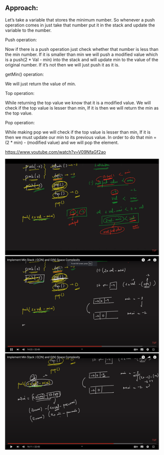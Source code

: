## Approach: 

Let’s take a variable that stores the minimum number. So whenever a push operation comes in just take that number put it in the stack and update the variable to the number.

Push operation:

Now if there is a push operation just check whether that number is less than the min number. If it is smaller than min we will push a modified value which is a push(2 * Val - min) into the stack and will update min to the value of the original number. If it’s not then we will just push it as it is.

getMin() operation:

We will just return the value of min.

Top operation:

While returning the top value we know that it is a modified value. We will check if the top value is lesser than min, If it is then we will return the min as the top value.

Pop operation:

While making pop we will check if the top value is lesser than min, If it is then we must update our min to its previous value. In order to do that min = (2 * min) - (modified value) and we will pop the element.

https://www.youtube.com/watch?v=V09NfaGf2ao

![alt text](image.png)
![alt text](image-2.png)
![alt text](image-1.png)